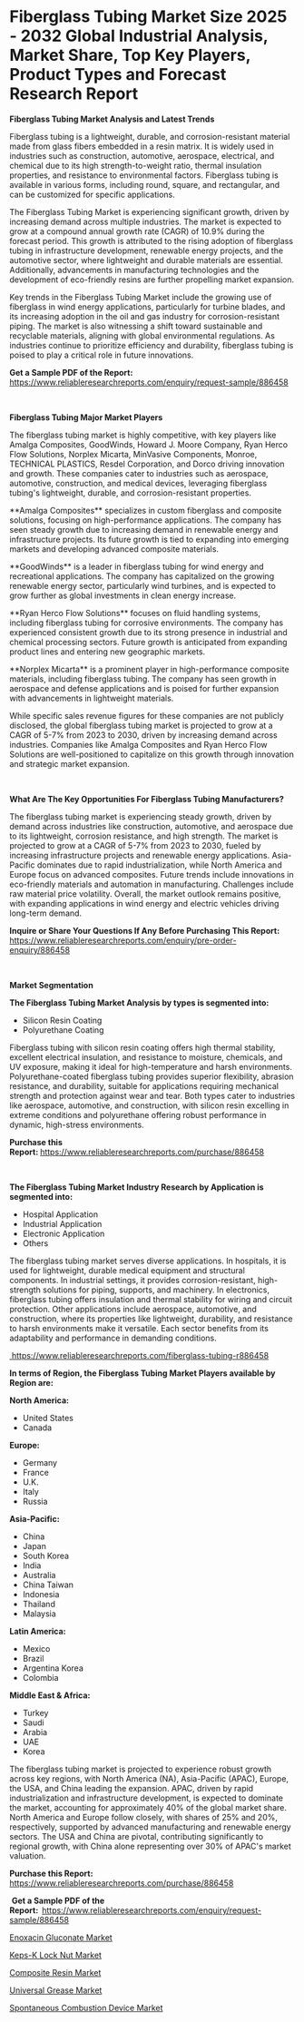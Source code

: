 <p><h1>Fiberglass Tubing Market Size 2025 - 2032 Global Industrial Analysis, Market Share, Top Key Players, Product Types and Forecast Research Report</h1></p><p><strong>Fiberglass Tubing Market Analysis and Latest Trends</strong></p>
<p><p>Fiberglass tubing is a lightweight, durable, and corrosion-resistant material made from glass fibers embedded in a resin matrix. It is widely used in industries such as construction, automotive, aerospace, electrical, and chemical due to its high strength-to-weight ratio, thermal insulation properties, and resistance to environmental factors. Fiberglass tubing is available in various forms, including round, square, and rectangular, and can be customized for specific applications.</p><p>The Fiberglass Tubing Market is experiencing significant growth, driven by increasing demand across multiple industries. The market is expected to grow at a compound annual growth rate (CAGR) of 10.9% during the forecast period. This growth is attributed to the rising adoption of fiberglass tubing in infrastructure development, renewable energy projects, and the automotive sector, where lightweight and durable materials are essential. Additionally, advancements in manufacturing technologies and the development of eco-friendly resins are further propelling market expansion.</p><p>Key trends in the Fiberglass Tubing Market include the growing use of fiberglass in wind energy applications, particularly for turbine blades, and its increasing adoption in the oil and gas industry for corrosion-resistant piping. The market is also witnessing a shift toward sustainable and recyclable materials, aligning with global environmental regulations. As industries continue to prioritize efficiency and durability, fiberglass tubing is poised to play a critical role in future innovations.</p></p>
<p><strong>Get a Sample PDF of the Report:&nbsp;</strong> <a href="https://www.reliableresearchreports.com/enquiry/request-sample/886458?utm_campaign=12&utm_medium=2&utm_source=Github&utm_content=ia&utm_term=26012025&utm_id=fiberglass-tubing">https://www.reliableresearchreports.com/enquiry/request-sample/886458</a></p>
<p>&nbsp;</p>
<p><strong>Fiberglass Tubing Major Market Players</strong></p>
<p><p>The fiberglass tubing market is highly competitive, with key players like Amalga Composites, GoodWinds, Howard J. Moore Company, Ryan Herco Flow Solutions, Norplex Micarta, MinVasive Components, Monroe, TECHNICAL PLASTICS, Resdel Corporation, and Dorco driving innovation and growth. These companies cater to industries such as aerospace, automotive, construction, and medical devices, leveraging fiberglass tubing's lightweight, durable, and corrosion-resistant properties.</p><p>**Amalga Composites** specializes in custom fiberglass and composite solutions, focusing on high-performance applications. The company has seen steady growth due to increasing demand in renewable energy and infrastructure projects. Its future growth is tied to expanding into emerging markets and developing advanced composite materials.</p><p>**GoodWinds** is a leader in fiberglass tubing for wind energy and recreational applications. The company has capitalized on the growing renewable energy sector, particularly wind turbines, and is expected to grow further as global investments in clean energy increase.</p><p>**Ryan Herco Flow Solutions** focuses on fluid handling systems, including fiberglass tubing for corrosive environments. The company has experienced consistent growth due to its strong presence in industrial and chemical processing sectors. Future growth is anticipated from expanding product lines and entering new geographic markets.</p><p>**Norplex Micarta** is a prominent player in high-performance composite materials, including fiberglass tubing. The company has seen growth in aerospace and defense applications and is poised for further expansion with advancements in lightweight materials.</p><p>While specific sales revenue figures for these companies are not publicly disclosed, the global fiberglass tubing market is projected to grow at a CAGR of 5-7% from 2023 to 2030, driven by increasing demand across industries. Companies like Amalga Composites and Ryan Herco Flow Solutions are well-positioned to capitalize on this growth through innovation and strategic market expansion.</p></p>
<p>&nbsp;</p>
<p><strong>What Are The Key Opportunities For Fiberglass Tubing Manufacturers?</strong></p>
<p><p>The fiberglass tubing market is experiencing steady growth, driven by demand across industries like construction, automotive, and aerospace due to its lightweight, corrosion resistance, and high strength. The market is projected to grow at a CAGR of 5-7% from 2023 to 2030, fueled by increasing infrastructure projects and renewable energy applications. Asia-Pacific dominates due to rapid industrialization, while North America and Europe focus on advanced composites. Future trends include innovations in eco-friendly materials and automation in manufacturing. Challenges include raw material price volatility. Overall, the market outlook remains positive, with expanding applications in wind energy and electric vehicles driving long-term demand.</p></p>
<p><strong>Inquire or Share Your Questions If Any Before Purchasing This Report:</strong> <a href="https://www.reliableresearchreports.com/enquiry/pre-order-enquiry/886458?utm_campaign=12&utm_medium=2&utm_source=Github&utm_content=ia&utm_term=26012025&utm_id=fiberglass-tubing">https://www.reliableresearchreports.com/enquiry/pre-order-enquiry/886458</a></p>
<p>&nbsp;</p>
<p><strong>Market Segmentation</strong></p>
<p><strong>The Fiberglass Tubing Market Analysis by types is segmented into:</strong></p>
<p><ul><li>Silicon Resin Coating</li><li>Polyurethane Coating</li></ul></p>
<p><p>Fiberglass tubing with silicon resin coating offers high thermal stability, excellent electrical insulation, and resistance to moisture, chemicals, and UV exposure, making it ideal for high-temperature and harsh environments. Polyurethane-coated fiberglass tubing provides superior flexibility, abrasion resistance, and durability, suitable for applications requiring mechanical strength and protection against wear and tear. Both types cater to industries like aerospace, automotive, and construction, with silicon resin excelling in extreme conditions and polyurethane offering robust performance in dynamic, high-stress environments.</p></p>
<p><strong>Purchase this Report:&nbsp;</strong><a href="https://www.reliableresearchreports.com/purchase/886458?utm_campaign=12&utm_medium=2&utm_source=Github&utm_content=ia&utm_term=26012025&utm_id=fiberglass-tubing">https://www.reliableresearchreports.com/purchase/886458</a></p>
<p>&nbsp;</p>
<p><strong>The Fiberglass Tubing Market Industry Research by Application is segmented into:</strong></p>
<p><ul><li>Hospital Application</li><li>Industrial Application</li><li>Electronic Application</li><li>Others</li></ul></p>
<p><p>The fiberglass tubing market serves diverse applications. In hospitals, it is used for lightweight, durable medical equipment and structural components. In industrial settings, it provides corrosion-resistant, high-strength solutions for piping, supports, and machinery. In electronics, fiberglass tubing offers insulation and thermal stability for wiring and circuit protection. Other applications include aerospace, automotive, and construction, where its properties like lightweight, durability, and resistance to harsh environments make it versatile. Each sector benefits from its adaptability and performance in demanding conditions.</p></p>
<p><a href="https://www.reliableresearchreports.com/fiberglass-tubing-r886458?utm_campaign=12&utm_medium=2&utm_source=Github&utm_content=ia&utm_term=26012025&utm_id=fiberglass-tubing">&nbsp;https://www.reliableresearchreports.com/fiberglass-tubing-r886458</a></p>
<p><strong>In terms of Region, the Fiberglass Tubing Market Players available by Region are:</strong></p>
<p>
    <p> <strong> North America: </strong>
        <ul>
            <li>United States</li>
            <li>Canada</li>
        </ul>
        </p> 
    <p> <strong> Europe: </strong>
        <ul>
            <li>Germany</li>
            <li>France</li>
            <li>U.K.</li>
            <li>Italy</li>
            <li>Russia</li>
        </ul>
        </p> 
    <p> <strong> Asia-Pacific: </strong>
        <ul>
            <li>China</li>
            <li>Japan</li>
            <li>South Korea</li>
            <li>India</li>
            <li>Australia</li>
            <li>China Taiwan</li>
            <li>Indonesia</li>
            <li>Thailand</li>
            <li>Malaysia</li>
        </ul>
        </p> 
    <p> <strong> Latin America: </strong>
        <ul>
            <li>Mexico</li>
            <li>Brazil</li>
            <li>Argentina Korea</li>
            <li>Colombia</li>
        </ul>
        </p> 
    <p> <strong> Middle East & Africa: </strong>
        <ul>
            <li>Turkey</li>
            <li>Saudi</li>
            <li>Arabia</li>
            <li>UAE</li>
            <li>Korea</li>
        </ul>
    </p>
    </p>
<p><p>The fiberglass tubing market is projected to experience robust growth across key regions, with North America (NA), Asia-Pacific (APAC), Europe, the USA, and China leading the expansion. APAC, driven by rapid industrialization and infrastructure development, is expected to dominate the market, accounting for approximately 40% of the global market share. North America and Europe follow closely, with shares of 25% and 20%, respectively, supported by advanced manufacturing and renewable energy sectors. The USA and China are pivotal, contributing significantly to regional growth, with China alone representing over 30% of APAC's market valuation.</p></p>
<p><strong>Purchase this Report: </strong><a href="https://www.reliableresearchreports.com/purchase/886458?utm_campaign=12&utm_medium=2&utm_source=Github&utm_content=ia&utm_term=26012025&utm_id=fiberglass-tubing">https://www.reliableresearchreports.com/purchase/886458</a></p>
<p>&nbsp;<strong>Get a Sample PDF of the Report:&nbsp;&nbsp;</strong><a href="https://www.reliableresearchreports.com/enquiry/request-sample/886458?utm_campaign=12&utm_medium=2&utm_source=Github&utm_content=ia&utm_term=26012025&utm_id=fiberglass-tubing">https://www.reliableresearchreports.com/enquiry/request-sample/886458</a></p>
<p><strong></strong></p>
<p><p><a href="https://www.linkedin.com/pulse/enoxacin-gluconate-market-report-in-depth-analysis-industry-tf8lf?utm_campaign=12&utm_medium=2&utm_source=Github&utm_content=ia&utm_term=26012025&utm_id=fiberglass-tubing">Enoxacin Gluconate Market</a></p><p><a href="https://www.linkedin.com/pulse/insights-keps-k-lock-nut-market-analysis-growth-factors-nfqyc?utm_campaign=12&utm_medium=2&utm_source=Github&utm_content=ia&utm_term=26012025&utm_id=fiberglass-tubing">Keps-K Lock Nut Market</a></p><p><a href="https://github.com/princessbartram3/Market-Research-Report-List-1/blob/main/composite-resin-market.md?utm_campaign=12&utm_medium=2&utm_source=Github&utm_content=ia&utm_term=26012025&utm_id=fiberglass-tubing">Composite Resin Market</a></p><p><a href="https://github.com/yankimber90yankim/Market-Research-Report-List-1/blob/main/universal-grease-market.md?utm_campaign=12&utm_medium=2&utm_source=Github&utm_content=ia&utm_term=26012025&utm_id=fiberglass-tubing">Universal Grease Market</a></p><p><a href="https://www.linkedin.com/pulse/market-demand-revenue-analysis-spontaneous-combustion-device-giq1f?utm_campaign=12&utm_medium=2&utm_source=Github&utm_content=ia&utm_term=26012025&utm_id=fiberglass-tubing">Spontaneous Combustion Device Market</a></p></p>
